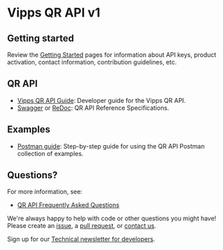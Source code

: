 # Vipps QR API v1

## Getting started

Review the [Getting Started](https://github.com/vippsas/vipps-developers/blob/master/vipps-getting-started.md) pages for information about API keys, product activation, contact information, contribution guidelines, etc.

## QR API

* [Vipps QR API Guide](vipps-qr-api.md): Developer guide for the Vipps QR API.
* [Swagger](https://vippsas.github.io/vipps-qr-api/) or [ReDoc](https://vippsas.github.io/vipps-qr-api/redoc.html): QR API Reference Specifications.

## Examples

* [Postman guide](vipps-qr-api-postman.md):  Step-by-step guide for using the QR API Postman collection of examples.

## Questions?

For more information, see:

* [QR API Frequently Asked Questions](vipps-qr-api-faq.md)

We're always happy to help with code or other questions you might have!
Please create an [issue](https://github.com/vippsas/vipps-ecom-api/issues),
a [pull request](https://github.com/vippsas/vipps-ecom-api/pulls),
or [contact us](https://github.com/vippsas/vipps-developers/blob/master/contact.md).

Sign up for our [Technical newsletter for developers](https://github.com/vippsas/vipps-developers/tree/master/newsletters).